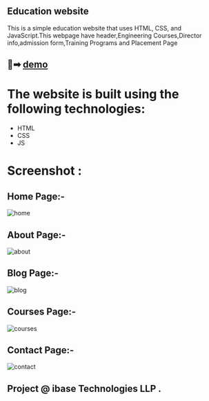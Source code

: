 ## Education website

This is a simple education website that uses HTML, CSS, and JavaScript.This webpage have header,Engineering Courses,Director info,admission form,Training Programs and Placement Page

## 🔗➡ [demo](https://education-website-sggs-rutik.netlify.app/)


# The website is built using the following technologies:
- HTML
- CSS
- JS


# Screenshot :
## Home Page:-
![home](https://github.com/Rutiktorambe/Education-Website/assets/114429614/961ccdeb-a575-4baa-a615-ac14cbc61714)
## About Page:-
![about](https://github.com/Rutiktorambe/Education-Website/assets/114429614/16cb74a6-e1a6-4052-9849-2904f3b54108)
## Blog Page:-
![blog](https://github.com/Rutiktorambe/Education-Website/assets/114429614/0eb46c9d-5cff-4159-8da9-3d30309c4949)
## Courses Page:-
![courses](https://github.com/Rutiktorambe/Education-Website/assets/114429614/9e82c05d-24cd-4612-99c5-a31148a4fe5a)
## Contact Page:-
![contact](https://github.com/Rutiktorambe/Education-Website/assets/114429614/edfd5fce-b8e2-4fcf-972d-aeabf9a5ac70)



## Project @  ibase Technologies LLP .
